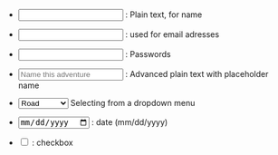 * <input type="text" name="fullname"> : Plain text, for name
* <input type="email" name="email">   : used for email adresses 
* <input type="password" name="password"> : Passwords
* <input type="text" name="adv-name" placeholder="Name this adventure"> : Advanced plain text with placeholder name
* <select name="bike">
        <option value="road">Road</option>
        <option value="road">Mountain</option>
        <option value="road">Cyclocross</option>
      </select>
      Selecting from a dropdown menu

* <input type="date" name="date"> : date (mm/dd/yyyy)
* <input type="checkbox" name="cb-agree" value="agree"> : checkbox